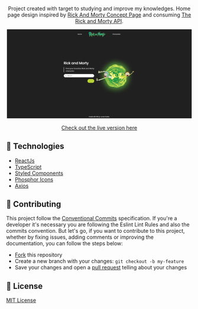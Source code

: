 <p align="center">
Project created with target to studying and improve my knowledges. Home page design inspired by <a href="https://dribbble.com/shots/14794508-Rick-And-Morty-Concept-Page">Rick And Morty Concept Page</a> and consuming <a href="https://rickandmortyapi.com/">The Rick and Morty API</a>.
</p>

<p align="center">
   <img src="public/assets/landing-page.png" width="500"/>
</p>
<p align="center">
  <a href="https://curiosity-rick-and-morty.vercel.app/">Check out the live version here</a>
</p>

## 🚀 Technologies

- [ReactJs](https://reactjs.org/)
- [TypeScript](https://www.typescriptlang.org/)
- [Styled Components](https://styled-components.com/)
- [Phosphor Icons](https://phosphoricons.com/)
- [Axios](https://axios-http.com/docs/intro)

## 🎉 Contributing

This project follow the [Conventional Commits](https://www.conventionalcommits.org/en/v1.0.0/) specification. If you're a developer it's necessary you are following the Eslint Lint Rules and also the commits convention. But let's go, if you want to contribute to this project, whether by fixing issues, adding comments or improving the documentation, you can follow the steps below:

- [Fork](https://www.atlassian.com/git/tutorials/comparing-workflows/forking-workflow#:~:text=Forking%20is%20a%20git%20clone,org%2FuserA%2Fopen%2Dproject) this repository
- Create a new branch with your changes: `git checkout -b my-feature`
- Save your changes and open a [pull request](https://www.atlassian.com/git/tutorials/making-a-pull-request) telling about your changes

## 📖 License

[MIT License](https://choosealicense.com/licenses/mit/)
